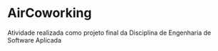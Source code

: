# AirCoworking
Atividade realizada como projeto final da Disciplina de Engenharia de Software Aplicada
